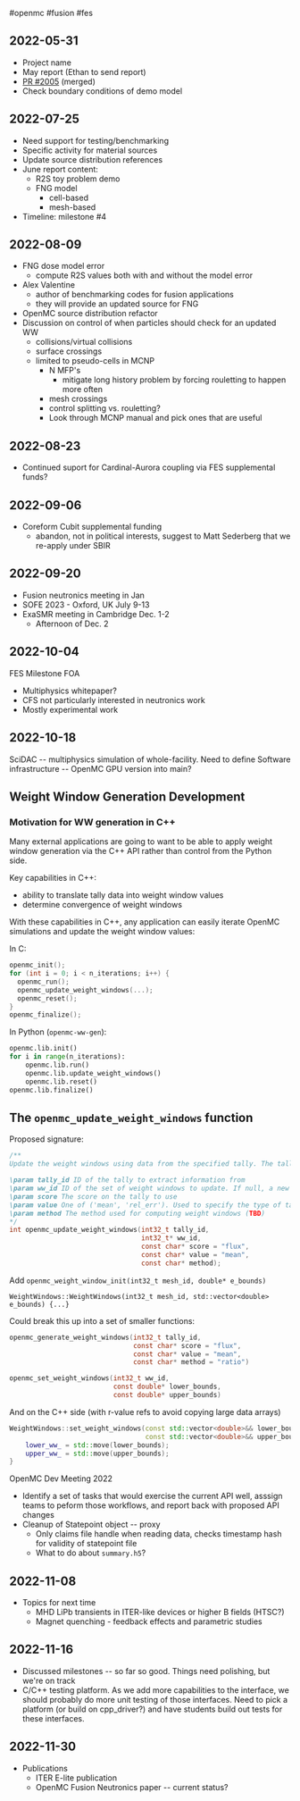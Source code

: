 #openmc #fusion #fes

## 2022-05-31
  - Project name
  - May report (Ethan to send report)
  - [PR #2005](https://github.com/openmc-dev/openmc/pull/2005) (merged)
  - Check boundary conditions of demo model

## 2022-07-25
  - Need support for testing/benchmarking
  - Specific activity for material sources
  - Update source distribution references
  - June report content:
	  - R2S toy problem demo
	  - FNG model
		  - cell-based 
		  - mesh-based
  - Timeline: milestone #4

## 2022-08-09
  - FNG dose model error
	  - compute R2S values both with and without the model error
  - Alex Valentine
	  - author of benchmarking codes for fusion applications
	  - they will provide an updated source for FNG
  - OpenMC source distribution refactor
- Discussion on control of when particles should check for an updated WW
  - collisions/virtual collisions
  - surface crossings
  - limited to pseudo-cells in MCNP
	- N MFP's
      - mitigate long history problem by forcing rouletting to happen more often
    - mesh crossings
	- control splitting vs. rouletting?
	- Look through MCNP manual and pick ones that are useful

## 2022-08-23
  - Continued suport for Cardinal-Aurora coupling via FES supplemental funds?

## 2022-09-06
- Coreform Cubit supplemental funding
	- abandon, not in political interests, suggest to Matt Sederberg that we re-apply under SBIR

## 2022-09-20
- Fusion neutronics meeting in Jan
- SOFE 2023 - Oxford, UK July 9-13
- ExaSMR meeting in Cambridge Dec. 1-2
	- Afternoon of Dec. 2

## 2022-10-04

FES Milestone FOA
  - Multiphysics whitepaper?
  - CFS not particularly interested in neutronics work
  - Mostly experimental work

## 2022-10-18

SciDAC -- multiphysics simulation of whole-facility. Need to define 
Software infrastructure -- OpenMC GPU version into main?


## Weight Window Generation Development

### Motivation for WW generation in C++
Many external applications are going to want to be able to apply weight window generation via the C++ API rather than control from the Python side.

Key capabilities in C++:
 - ability to translate tally data into weight window values
 - determine convergence of weight windows

With these capabilities in C++, any application can easily iterate OpenMC simulations and update the weight window values:

In C:

```c
openmc_init();
for (int i = 0; i < n_iterations; i++) {
  openmc_run();
  openmc_update_weight_windows(...);
  openmc_reset();
}
openmc_finalize();
```

In Python (`openmc-ww-gen`):

```Python
openmc.lib.init()
for i in range(n_iterations):
    openmc.lib.run()
    openmc.lib.update_weight_windows()
    openmc.lib.reset()
openmc.lib.finalize()
```

## The `openmc_update_weight_windows` function

Proposed signature:

```C
/**
Update the weight windows using data from the specified tally. The tally is required to have a MeshFilter applied. An EnergyFilter may also optionally be present.

\param tally_id ID of the tally to extract information from
\param ww_id ID of the set of weight windows to update. If null, a new weight winow class will be created.
\param score The score on the tally to use
\param value One of ('mean', 'rel_err'). Used to specify the type of tally information used when computing weight windows.
\param method The method used for computing weight windows (TBD)
*/
int openmc_update_weight_windows(int32_t tally_id,
	    						 int32_t* ww_id,
		    					 const char* score = "flux",
			    				 const char* value = "mean",
				    			 const char* method);
```

Add `openmc_weight_window_init(int32_t mesh_id, double* e_bounds)`

`WeightWindows::WeightWindows(int32_t mesh_id, std::vector<double> e_bounds) {...}`


Could break this up into a set of smaller functions:

```c
openmc_generate_weight_windows(int32_t tally_id, 
							   const char* score = "flux",
							   const char* value = "mean",
							   const char* method = "ratio")
```

```c
openmc_set_weight_windows(int32_t ww_id,
						  const double* lower_bounds,
						  const double* upper_bounds)
```

And on the C++ side (with r-value refs to avoid copying large data arrays)
```c++
WeightWindows::set_weight_windows(const std::vector<double>&& lower_bounds,
								  const std::vector<double>&& upper_bounds) {
	lower_ww_ = std::move(lower_bounds);
	upper_ww_ = std::move(upper_bounds);
}
```


OpenMC Dev Meeting 2022
  - Identify a set of tasks that would exercise the current API well, asssign teams to peform those workflows, and report back with proposed API changes
  - Cleanup of Statepoint object -- proxy
	  - Only claims file handle when reading data, checks timestamp hash for validity of statepoint file
	  - What to do about `summary.h5`?

## 2022-11-08

  - Topics for next time
	  - MHD LiPb transients in ITER-like devices or higher B fields (HTSC?)
	  - Magnet quenching - feedback effects and parametric studies

## 2022-11-16

  - Discussed milestones -- so far so good. Things need polishing, but we're on track
  - C/C++ testing platform. As we add more capabilities to the interface, we should probably do more unit testing of those interfaces. Need to pick a platform (or build on cpp_driver?) and have students build out tests for these interfaces.
## 2022-11-30

  - Publications
	  - ITER E-lite publication
	  - OpenMC Fusion Neutronics paper -- current status?
